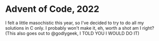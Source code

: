 # Advent of Code, 2022

I felt a little masochistic this year, so I've decided to try to do all my solutions in C only. I probably won't make it, eh, worth a shot am I right?
(This also goes out to @godlygeek, I TOLD YOU I WOULD DO IT)

